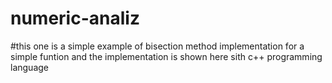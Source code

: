 # numeric-analiz
#this one is a simple example of bisection method implementation for a simple funtion and the implementation is shown here sith c++ programming language
